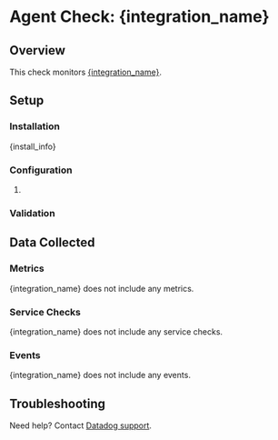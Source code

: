 # Agent Check: {integration_name}

## Overview

This check monitors [{integration_name}][1].

## Setup

### Installation

{install_info}

### Configuration

1. <List of steps to setup this Integration>

### Validation

<Steps to validate integration is functioning as expected>

## Data Collected

### Metrics

{integration_name} does not include any metrics.

### Service Checks

{integration_name} does not include any service checks.

### Events

{integration_name} does not include any events.

## Troubleshooting

Need help? Contact [Datadog support][2].

[1]: **LINK_TO_INTEGRATION_SITE**
[2]: https://docs.datadoghq.com/help/
